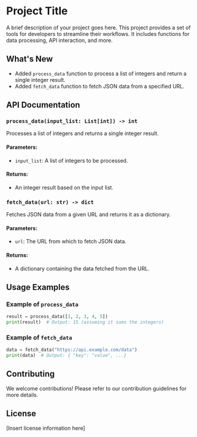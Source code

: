 # Project Title

A brief description of your project goes here. This project provides a set of tools for developers to streamline their workflows. It includes functions for data processing, API interaction, and more.

## What's New
- Added `process_data` function to process a list of integers and return a single integer result.
- Added `fetch_data` function to fetch JSON data from a specified URL.

## API Documentation

### `process_data(input_list: List[int]) -> int`

Processes a list of integers and returns a single integer result.

#### Parameters:
- `input_list`: A list of integers to be processed.

#### Returns:
- An integer result based on the input list.

### `fetch_data(url: str) -> dict`

Fetches JSON data from a given URL and returns it as a dictionary.

#### Parameters:
- `url`: The URL from which to fetch JSON data.

#### Returns:
- A dictionary containing the data fetched from the URL.

## Usage Examples

### Example of `process_data`
```python
result = process_data([1, 2, 3, 4, 5])
print(result)  # Output: 15 (assuming it sums the integers)
```

### Example of `fetch_data`
```python
data = fetch_data("https://api.example.com/data")
print(data)  # Output: { "key": "value", ...}
```

## Contributing
We welcome contributions! Please refer to our contribution guidelines for more details.

## License
[Insert license information here]